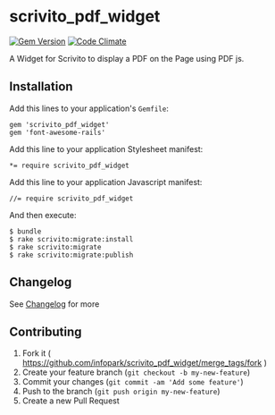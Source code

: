scrivito_pdf_widget
===================

[![Gem Version](https://badge.fury.io/rb/scrivito_pdf_widget.svg)](http://badge.fury.io/rb/scrivito_pdf_widget)
[![Code Climate](https://codeclimate.com/github/Scrivito/scrivito_pdf_widget.png)](https://codeclimate.com/github/Scrivito/scrivito_pdf_widget)

A Widget for Scrivito to display a PDF on the Page using PDF js.

## Installation

Add this lines to your application's `Gemfile`:

    gem 'scrivito_pdf_widget'
    gem 'font-awesome-rails'

Add this line to your application Stylesheet manifest:

    *= require scrivito_pdf_widget

Add this line to your application Javascript manifest:

    //= require scrivito_pdf_widget

And then execute:

    $ bundle
    $ rake scrivito:migrate:install
    $ rake scrivito:migrate
    $ rake scrivito:migrate:publish

## Changelog
See [Changelog](https://github.com/gertimon/scrivito_pdf_widget/blob/master/CHANGELOG.md) for more

## Contributing

1. Fork it ( https://github.com/infopark/scrivito_pdf_widget/merge_tags/fork )
2. Create your feature branch (`git checkout -b my-new-feature`)
3. Commit your changes (`git commit -am 'Add some feature'`)
4. Push to the branch (`git push origin my-new-feature`)
5. Create a new Pull Request